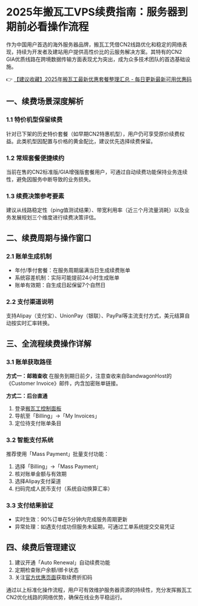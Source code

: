 # 2025年搬瓦工VPS续费指南：服务器到期前必看操作流程

作为中国用户首选的海外服务器品牌，搬瓦工凭借CN2线路优化和稳定的网络表现，持续为开发者及建站用户提供高性价比的云服务解决方案。其特有的CN2 GIA优质线路在跨境数据传输方面表现尤为突出，成为众多技术团队的首选基础设施。

👉 [【建议收藏】2025年搬瓦工最新优惠套餐整理汇总 - 每日更新最新可用优惠码](https://bit.ly/banwagon)

## 一、续费场景深度解析
### 1.1 特价机型保留续费
针对已下架的历史特价套餐（如早期CN2特惠机型），用户仍可享受原价续费权益。此类机型因配置与价格的黄金配比，建议优先选择续费保留。

### 1.2 常规套餐便捷续约
当前在售的CN2标准版/GIA增强版套餐用户，可通过自动续费功能保持业务连续性，避免因服务中断导致的业务损失。

### 1.3 续费决策参考要素
建议从线路稳定性（ping值测试结果）、带宽利用率（近三个月流量消耗）以及业务发展规划三个维度进行续费决策评估。

## 二、续费周期与操作窗口
### 2.1 账单生成机制
- 年付/季付套餐：在服务周期届满当日生成续费账单
- 系统容差机制：实际可能提前24小时生成账单
- 账单有效期：自生成日起保留7个自然日

### 2.2 支付渠道说明
支持Alipay（支付宝）、UnionPay（银联）、PayPal等主流支付方式，美元结算自动按实时汇率转换。

## 三、全流程续费操作详解
### 3.1 账单获取路径
**方式一：邮箱查收**
在服务到期日前夕，注意查收来自BandwagonHost的《Customer Invoice》邮件，内含加密账单链接。

**方式二：后台直通**
1. 登录[搬瓦工控制面板](https://bit.ly/banwagon)
2. 导航至「Billing」→「My Invoices」
3. 定位待支付账单条目

### 3.2 智能支付系统
推荐使用「Mass Payment」批量支付功能：
1. 选择「Billing」→「Mass Payment」
2. 核对账单金额与有效期
3. 选择Alipay支付渠道
4. 扫码完成人民币支付（系统自动换算汇率）

### 3.3 支付结果验证
- 实时生效：90%订单在5分钟内完成服务周期更新
- 异常处理：如遇支付成功但服务未延期，可通过工单系统提交交易凭证

## 四、续费后管理建议
1. 建议开通「Auto Renewal」自动续费功能
2. 定期检查账户余额/绑卡状态
3. 关注[官方优惠页面](https://bit.ly/banwagon)获取续费折扣码

通过以上标准化操作流程，用户可有效维护服务器资源的持续性，充分发挥搬瓦工CN2优化线路的网络优势，确保在线业务平稳运行。